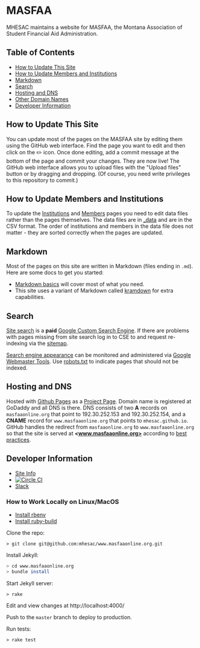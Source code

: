 # MASFAA

MHESAC maintains a website for MASFAA, the Montana Association of Student Financial Aid Administration.

## Table of Contents

- [How to Update This Site](#how-to-update-this-site)
- [How to Update Members and Institutions](#how-to-update-members-and-institutions)
- [Markdown](#markdown)
- [Search](#search)
- [Hosting and DNS](#hosting-and-dns)
- [Other Domain Names](#other-domain-names)
- [Developer Information](#developer-information)

## How to Update This Site

You can update most of the pages on the MASFAA site by editing them using the GitHub web interface. Find the page you want to edit and then click on the :pencil2: icon. Once done editing, add a commit message at the bottom of the page and commit your changes. They are now live! The GitHub web interface allows you to upload files with the "Upload files" button or by dragging and dropping. (Of course, you need write privileges to this repository to commit.)

## How to Update Members and Institutions

To update the [Institutions](http://www.masfaaonline.org/institutions/) and [Members](http://www.masfaaonline.org/members/) pages you need to edit data files rather than the pages themselves. The data files are in [_data](_data) and are in the CSV format. The order of institutions and members in the data file does not matter - they are sorted correctly when the pages are updated.

## Markdown

Most of the pages on this site are written in Markdown (files ending in `.md`). Here are some docs to get you started:

- [Markdown basics](https://help.github.com/articles/markdown-basics/) will cover most of what you need.
- This site uses a variant of Markdown called [kramdown](http://kramdown.gettalong.org/quickref.html) for extra capabilities.

## Search

[Site search](http://www.masfaaonline.org/search) is a **paid** [Google Custom Search Engine](https://cse.google.com/cse/). If there are problems with pages missing from site search log in to CSE to and request re-indexing via the [sitemap](http://www.masfaaonline.org/sitemap.xml).

[Search engine appearance](https://www.google.com/?gws_rd=ssl#q=site:www.masfaaonline.org) can be monitored and administered via [Google Webmaster Tools](https://www.google.com/webmasters/). Use [robots.txt](robots.txt) to indicate pages that should not be indexed.

## Hosting and DNS

Hosted with [Github Pages](https://pages.github.com/) as a [Project Page](https://help.github.com/articles/user-organization-and-project-pages/#project-pages). Domain name is registered at GoDaddy and all DNS is there. DNS consists of two **A** records on `masfaaonline.org` that point to 192.30.252.153 and 192.30.252.154, and a **CNAME** record for `www.masfaaonline.org` that points to `mhesac.github.io`. GitHub handles the redirect from `masfaaonline.org` to `www.masfaaonline.org` so that the site is served at **<www.masfaaonline.org>** according to [best practices](https://help.github.com/articles/about-custom-domains-for-github-pages-sites/).

## Developer Information

- [Site Info](http://www.masfaaonline.org/info)
- [![Circle CI](https://img.shields.io/circleci/project/mhesac/www.masfaaonline.org.svg)](https://circleci.com/gh/mhesac/www.masfaaonline.org)
- [Slack](https://safmt.slack.com/messages/ghpages/)

### How to Work Locally on Linux/MacOS

* [Install rbenv](https://github.com/rbenv/rbenv#installation)
* [Install ruby-build](https://github.com/rbenv/ruby-build#installation)

Clone the repo:
```
> git clone git@github.com:mhesac/www.masfaaonline.org.git
```

Install Jekyll:
```sh
> cd www.masfaaonline.org
> bundle install
```

Start Jekyll server:

```
> rake
```

Edit and view changes at http://localhost:4000/

Push to the `master` branch to deploy to production.

Run tests:

```
> rake test
```
